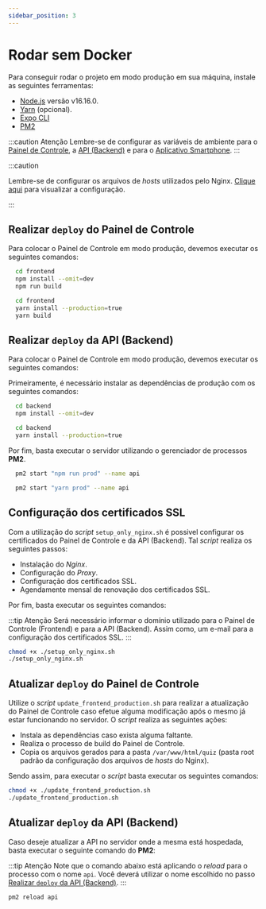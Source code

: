 ```yaml
---
sidebar_position: 3
---
```


# Rodar sem Docker

Para conseguir rodar o projeto em modo produção em sua máquina, instale as seguintes ferramentas:

- [Node.js](https://nodejs.org/en/) versão v16.16.0.
- [Yarn](https://classic.yarnpkg.com/lang/en/docs/install/#debian-stable) (opcional).
- [Expo CLI](https://docs.expo.dev/workflow/expo-cli/)
- [PM2](https://pm2.keymetrics.io/)

:::caution Atenção
Lembre-se de configurar as variáveis de ambiente para o [Painel de Controle](../environment_variables/frontend.md), a [API (Backend)](../environment_variables/backend.md) e para o [Aplicativo Smartphone](./../environment_variables/mobile.md).
:::

:::caution

Lembre-se de configurar os arquivos de _hosts_ utilizados pelo Nginx. [Clique aqui](./config_nginx.md) para visualizar a configuração.

:::

## Realizar `deploy` do Painel de Controle

Para colocar o Painel de Controle em modo produção, devemos executar os seguintes comandos:

```bash title="npm"
  cd frontend
  npm install --omit=dev
  npm run build
```

```bash title="yarn"
  cd frontend
  yarn install --production=true
  yarn build
```

## Realizar `deploy` da API (Backend)

Para colocar o Painel de Controle em modo produção, devemos executar os seguintes comandos:

Primeiramente, é necessário instalar as dependências de produção com os seguintes comandos:

```bash title="npm"
  cd backend
  npm install --omit=dev
```

```bash title="yarn"
  cd backend
  yarn install --production=true
```

Por fim, basta executar o servidor utilizando o gerenciador de processos **PM2**.

```bash title="npm"
  pm2 start "npm run prod" --name api
```

```bash title="yarn"
  pm2 start "yarn prod" --name api
```

## Configuração dos certificados SSL

Com a utilização do _script_ `setup_only_nginx.sh` é possivel configurar os certificados do Painel de Controle e da API (Backend). Tal _script_ realiza os seguintes passos:

- Instalação do _Nginx_.
- Configuração do _Proxy_.
- Configuração dos certificados SSL.
- Agendamente mensal de renovação dos certificados SSL.

Por fim, basta executar os seguintes comandos:

:::tip Atenção
Será necessário informar o domínio utilizado para o Painel de Controle (Frontend) e para a API (Backend). Assim como, um e-mail para a configuração dos certificados SSL.
:::

```bash title="setup_only_nginx.sh"
chmod +x ./setup_only_nginx.sh
./setup_only_nginx.sh
```

## Atualizar `deploy` do Painel de Controle

Utilize o _script_ `update_frontend_production.sh` para realizar a atualização do Painel de Controle caso efetue alguma modificação após o mesmo já estar funcionando no servidor. O _script_ realiza as seguintes ações:

- Instala as dependências caso exista alguma faltante.
- Realiza o processo de build do Painel de Controle.
- Copia os arquivos gerados para a pasta `/var/www/html/quiz` (pasta root padrão da configuração dos arquivos de _hosts_ do Nginx).

Sendo assim, para executar o _script_ basta executar os seguintes comandos:

```bash
chmod +x ./update_frontend_production.sh
./update_frontend_production.sh
```

## Atualizar `deploy` da API (Backend)

Caso deseje atualizar a API no servidor onde a mesma está hospedada, basta executar o seguinte comando do **PM2**:

:::tip Atenção
Note que o comando abaixo está aplicando o _reload_ para o processo com o nome `api`. Você deverá utilizar o nome escolhido no passo [Realizar `deploy` da API (Backend)](#realizar-deploy-da-api-backend).
:::

```bash
pm2 reload api
```
